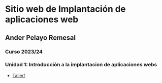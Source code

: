 # Sitio web de Implantación de aplicaciones web
## Ander Pelayo Remesal
### Curso 2023/24
### Unidad 1: Introducción a la implantacion de aplicaciones webs

- [Taller1](#unidad1/taller1.md)
